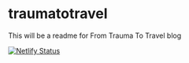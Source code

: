 # traumatotravel

This will be a readme for From Trauma To Travel blog


[![Netlify Status](https://api.netlify.com/api/v1/badges/7e1a4020-44bf-4513-abeb-c1a0d264036a/deploy-status)](https://app.netlify.com/sites/traumatotravel/deploys)
